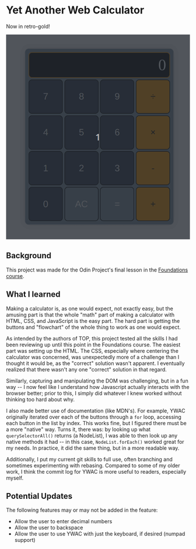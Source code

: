 # Yet Another Web Calculator
Now in retro-gold!

![Calculator preview](./preview.gif)

## Background

This project was made for the Odin Project's final lesson in the [Foundations course][1].

## What I learned

Making a calculator is, as one would expect, not exactly easy, but the amusing part is that the
whole "math" part of making a calculator with HTML, CSS, and JavaScript is the easy part. The hard
part is getting the buttons and "flowchart" of the whole thing to work as one would expect.

As intended by the authors of TOP, this project tested all the skills I had been reviewing up until
this point in the Foundations course. The easiest part was setting up the HTML. The CSS, especially
where centering the calculator was concerned, was unexpectedly more of a challenge than I thought
it would be, as the "correct" solution wasn't apparent. I eventually realized that there wasn't
any one "correct" solution in that regard.

Similarly, capturing and manipulating the DOM was challenging, but in a fun way -- I now feel like
I understand how Javascript actually interacts with the browser better; prior to this, I simply
did whatever I knew worked without thinking too hard about why.

I also made better use of documentation (like MDN's). For example, YWAC originally iterated over
each of the buttons through a `for` loop, accessing each button in the list by index. This works fine,
but I figured there must be a more "native" way. Turns it, there was: by looking up what
`querySelectorAll()` returns (a NodeList), I was able to then look up any native methods it had --
in this case, `NodeList.forEach()` worked great for my needs. In practice, it did the same thing,
but in a more readable way.

Additionally, I put my current git skills to full use, often branching and sometimes experimenting
with rebasing. Compared to some of my older work, I think the commit log for YWAC is more useful to
readers, especially myself.

## Potential Updates
The following features may or may not be added in the feature:

- Allow the user to enter decimal numbers
- Allow the user to backspace
- Allow the user to use YWAC with just the keyboard, if desired (numpad support)

[1]: https://www.theodinproject.com/lessons/foundations-calculator